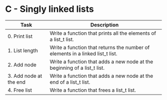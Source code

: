 # C - Singly linked lists

|  Task | Description  |
| ------------ | ------------ |
|  0. Print list | Write a function that prints all the elements of a list_t list. |
|  1. List length  | Write a function that returns the number of elements in a linked list_t list.  |
| 2. Add node  | Write a function that adds a new node at the beginning of a list_t list. |
| 3. Add node at the end  | Write a function that adds a new node at the end of a list_t list.  |
| 4. Free list | Write a function that frees a list_t list. |
